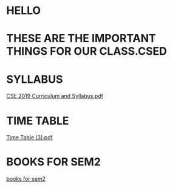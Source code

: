 # HELLO 
# THESE ARE THE IMPORTANT THINGS FOR OUR CLASS.CSED 
# SYLLABUS
[CSE 2019  Curriculum and Syllabus.pdf](https://github.com/venigallasivasrinivas6/venigallasivasrinivas6.github.io/files/6245265/CSE.2019.Curriculum.and.Syllabus.pdf)
# TIME TABLE
[Time Table (3).pdf](https://github.com/venigallasivasrinivas6/venigallasivasrinivas6.github.io/files/6245267/Time.Table.3.pdf)
# BOOKS FOR SEM2
[books for sem2](https://amritavishwavidyapeetham-my.sharepoint.com/:f:/g/personal/cb_en_u4cse20370_cb_students_amrita_edu/Ehn_BRk3mnhFoykWUjbwB8MBuJTzOixruYEBFQ072CtI2g?e=RaHvzT)







